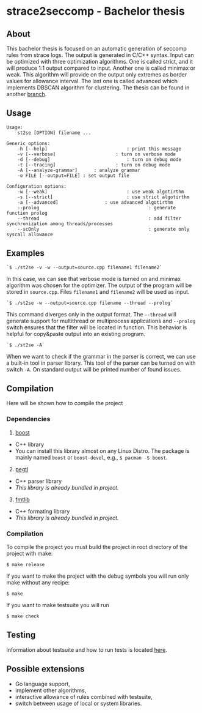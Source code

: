 # strace2seccomp - Bachelor thesis



## About
This bachelor thesis is focused on an automatic generation of seccomp rules from
strace logs. The output is generated in C/C++ syntax. Input can be optimized
with three optimization algorithms. One is called strict, and it will produce
1:1 output compared to input. Another one is called minimax or weak. This
algorithm will provide on the output only extremes as border values for
allowance interval.  The last one is called advanced which implements DBSCAN
algorithm for clustering. The thesis can be found in another
[branch](https://github.com/tammar96/IBP/tree/thesis).

## Usage

	Usage:
		st2se [OPTION] filename ...

	Generic options:
	    -h [--help]								: print this message
	    -v [--verbose]						: turn on verbose mode
	    -d [--debug]							: turn on debug mode
	    -t [--tracing]						: turn on debug mode
	    -A [--analyze-grammar]		: analyze grammar
	    -o FILE [--output=FILE]	: set output file

	Configuration options:
	    -w [--weak]								: use weak algotirthm
	    -s [--strict]							: use strict algotirthm
	    -a [--advanced]					: use advanced algotirthm
	    --prolog										: generate function prolog
	    --thread										: add filter synchronization among threads/processes
    	--scOnly                                        : generate only syscall allowance


## Examples

	`$ ./st2se -v -w --output=source.cpp filename1 filename2`

In this case, we can see that verbose mode is turned on and minimax algorithm
was chosen for the optimizer. The output of the program will be stored in
`source.cpp`. Files `filename1` and `filename2` will be used as input.

	`$ ./st2se -w --output=source.cpp filename --thread --prolog`

This command diverges only in the output format. The `--thread` will generate
support for multithread or multiprocess applications and `--prolog` switch
ensures that the filter will be located in function. This behavior is helpful
for copy&paste output into an existing program.

	`$ ./st2se -A`

When we want to check if the grammar in the parser is correct, we can use a
built-in tool in parser library. This tool of the parser can be turned on with
switch `-A`. On standard output will be printed number of found issues.

## Compilation
Here will be shown how to compile the project
### Dependencies
1. [boost](https://www.boost.org/)
  * C++ library
  * You can install this library almost on any Linux Distro. The package is mainly named `boost` or `boost-devel`, e.g., `$ pacman -S boost`.

2. [pegtl](https://github.com/taocpp/PEGTL/)
  * C++ parser library
  * _This library is already bundled in project._

3. [fmtlib](https://github.com/fmtlib/fmt)
  * C++ formating library
  * _This library is already bundled in project._

### Compilation

To compile the project you must build the project in root directory of the
project with make:

`$ make release`

If you want to make the project with the debug symbols you will run only make
without any recipe:

`$ make`

If you want to make testsuite you will run

`$ make check`

## Testing
Information about testsuite and how to run tests is located
[here](./testsuite/README.md).

## Possible extensions
- Go language support,
- implement other algorithms,
- interactive allowance of rules combined with testsuite,
- switch between usage of local or system libraries.
